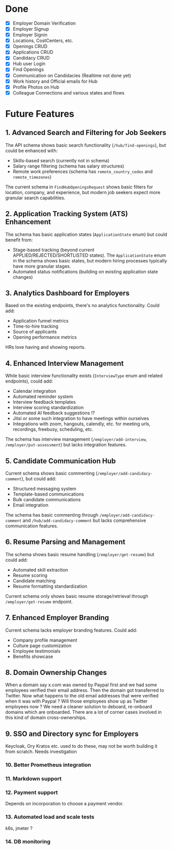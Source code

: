 # Done
- [x] Employer Domain Verification
- [x] Employer Signup
- [x] Employer Signin
- [x] Locations, CostCenters, etc.
- [x] Openings CRUD
- [x] Applications CRUD
- [x] Candidacy CRUD
- [x] Hub user Login
- [x] Find Openings
- [x] Communication on Candidacies (Realtime not done yet)
- [x] Work history and Official emails for Hub
- [x] Profile Photos on Hub
- [x] Colleague Connections and various states and flows

# Future Features

## 1. Advanced Search and Filtering for Job Seekers
The API schema shows basic search functionality (`/hub/find-openings`), but could be enhanced with:
- Skills-based search (currently not in schema)
- Salary range filtering (schema has salary structures)
- Remote work preferences (schema has `remote_country_codes` and `remote_timezones`)

The current schema in `FindHubOpeningsRequest` shows basic filters for location, company, and experience, but modern job seekers expect more granular search capabilities.

## 2. Application Tracking System (ATS) Enhancement
The schema has basic application states (`ApplicationState` enum) but could benefit from:
- Stage-based tracking (beyond current APPLIED/REJECTED/SHORTLISTED states). The `ApplicationState` enum in the schema shows basic states, but modern hiring processes typically have more granular stages.
- Automated status notifications (building on existing application state changes)
 
## 3. Analytics Dashboard for Employers
Based on the existing endpoints, there's no analytics functionality. Could add:
- Application funnel metrics
- Time-to-hire tracking
- Source of applicants
- Opening performance metrics

HRs love having and showing reports.

## 4. Enhanced Interview Management
While basic interview functionality exists (`InterviewType` enum and related endpoints), could add:
- Calendar integration
- Automated reminder system
- Interview feedback templates
- Interview scoring standardization
- Automated AI feedback suggestions !?
- Jitsi or some such integration to have meetings within ourselves
- Integrations with zoom, hangouts, calendly, etc. for meeting urls, recordings, freebusy, scheduling, etc.

The schema has interview management (`/employer/add-interview`, `/employer/put-assessment`) but lacks integration features.

## 5. Candidate Communication Hub
Current schema shows basic commenting (`/employer/add-candidacy-comment`), but could add:
- Structured messaging system
- Template-based communications
- Bulk candidate communications
- Email integration

The schema has basic commenting through `/employer/add-candidacy-comment` and `/hub/add-candidacy-comment` but lacks comprehensive communication features.

## 6. Resume Parsing and Management
The schema shows basic resume handling (`/employer/get-resume`) but could add:
- Automated skill extraction
- Resume scoring
- Candidate matching
- Resume formatting standardization

Current schema only shows basic resume storage/retrieval through `/employer/get-resume` endpoint.

## 7. Enhanced Employer Branding
Current schema lacks employer branding features. Could add:
- Company profile management
- Culture page customization
- Employee testimonials
- Benefits showcase

## 8. Domain Ownership Changes
When a domain say x.com was owned by Paypal first and we had some employees verified their email address. Then the domain got transferred to Twitter. Now what happens to the old email addresses that were verified when it was with Paypal ? Will those employees show up as Twitter employees now ? We need a cleaner solution to deboard, re-onboard domains which are onboarded. There are a lot of corner cases involved in this kind of domain cross-ownerships.

## 9. SSO and Directory sync for Employers
Keycloak, Ory Kratos etc. used to do these, may not be worth building it from scratch. Needs investigation

### 10. Better Prometheus integration

### 11. Markdown support

### 12. Payment support
Depends on incorporation to choose a payment vendor.

### 13. Automated load and scale tests
k6s, jmeter ?

### 14. DB monitoring
